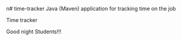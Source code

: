 n# time-tracker
Java (Maven) application for tracking time on the job

Time tracker

Good night Students!!!
